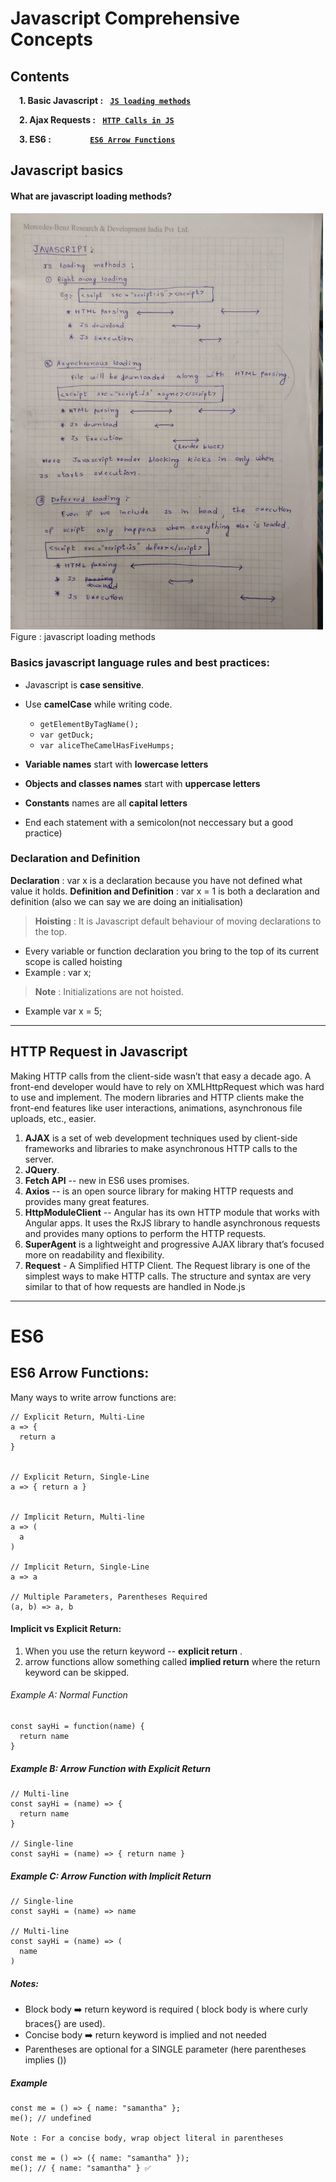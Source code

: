 # Javascript Comprehensive Concepts

Contents
--------
**&nbsp;&nbsp;&nbsp;**  **1. Basic Javascript :** **&nbsp;** **[`JS loading methods`](#js_loading_methods)**

**&nbsp;&nbsp;&nbsp;**  **2. Ajax Requests :** **&nbsp;** **[`HTTP Calls in JS`](#ajax)**


**&nbsp;&nbsp;&nbsp;** **3. ES6  :** **&nbsp;** **&nbsp;** **&nbsp;****&nbsp;****&nbsp;****&nbsp;****&nbsp;****&nbsp;****&nbsp;****&nbsp;****&nbsp;****&nbsp;****&nbsp;&nbsp;** **[`ES6 Arrow Functions`](#es6_arrow_functions)**


<!-- 
## Table Of Contents
- [Javascript Basics](#js-basics)
- [HTTP Request in Javascript ](#ajax)
- [ES6](#es6)
  - [ES6 Arrow Functions ](#es6_arrow_functions)
-->




Javascript basics<a name="js_basics"></a>
--------
#### What are javascript loading methods?<a name="js_loading_methods"></a>

<!--  commented image height not possible here
![Javascript loading methods](static/js-loading-methods.png)
-->
<img src="static/javascript/js-loading-methods.png" width="500">
<a name="ajax"></a>
Figure : javascript loading methods 



### Basics javascript language rules and best practices:

- Javascript is **case sensitive**.
- Use **camelCase** while writing code.
  - `getElementByTagName();`
  - `var getDuck;`
  - `var aliceTheCamelHasFiveHumps;`

- **Variable names** start with **lowercase letters**
- **Objects and classes names** start with **uppercase letters**
- **Constants** names are all **capital letters**
- End each statement with a semicolon(not neccessary but a good practice)

### Declaration and Definition
**Declaration** : var x is a declaration because you have not defined what value it holds.
**Definition and Definition** : var x = 1 is both a declaration and definition (also we can say we are doing an initialisation) 
 
> **Hoisting** : It is Javascript default behaviour of moving declarations to the top. 
  - Every variable or function declaration you bring to the top of its current scope is called hoisting
  - Example : var x;
> **Note** : Initializations are not hoisted. 
  - Example var x = 5;






***



## HTTP Request in Javascript
   Making HTTP calls from the client-side wasn’t that easy a decade ago. A front-end developer would have to rely on XMLHttpRequest  which was hard to use and implement. The modern libraries and HTTP clients make the front-end features like user interactions, animations, asynchronous file uploads, etc., easier. 
  
  1. **AJAX** is a set of web development techniques used by client-side frameworks and libraries to make asynchronous HTTP calls to the server.
  2. **JQuery**.
  3. **Fetch API** -- new in ES6 uses promises.
  4. **Axios** -- is an open source library for making HTTP requests and provides many great features.
  5. **HttpModuleClient** -- Angular has its own  HTTP module that works with Angular apps. 
      It uses the RxJS library to handle asynchronous requests and provides many options to perform the HTTP requests.
  6. **SuperAgent** is a lightweight and progressive AJAX library that’s focused more on readability and flexibility.
  7.  **Request** - A Simplified HTTP Client.
      The Request library is one of the simplest ways to make HTTP calls. 
      The structure and   syntax are very similar to that of  how requests are handled in Node.js


***
# ES6<a name="es6"></a>

## ES6 Arrow Functions:<a name="es6_arrow_functions"></a>
Many ways to write arrow functions are:
```
// Explicit Return, Multi-Line
a => {
  return a
}


// Explicit Return, Single-Line
a => { return a }


// Implicit Return, Multi-line
a => (
  a
)

// Implicit Return, Single-Line
a => a

// Multiple Parameters, Parentheses Required
(a, b) => a, b
```
#### Implicit vs Explicit Return:
1. When you use the return keyword --  **explicit return** . 
2. arrow functions allow something called **implied return** where the return keyword can be skipped.
###### Example A: Normal Function
```
const sayHi = function(name) {
  return name
}
```
##### Example B: Arrow Function with Explicit Return
```
// Multi-line
const sayHi = (name) => {
  return name
}

// Single-line
const sayHi = (name) => { return name }
```
##### Example C: Arrow Function with Implicit Return
```
// Single-line
const sayHi = (name) => name

// Multi-line
const sayHi = (name) => (
  name
)
```
##### Notes:
- Block body ➡️ return keyword is required  ( block body is where curly braces{} are used).
- Concise body ➡️ return keyword is implied and not needed 
- Parentheses are optional for a SINGLE parameter (here parentheses implies ())

##### Example
```
const me = () => { name: "samantha" };
me(); // undefined 

Note : For a concise body, wrap object literal in parentheses

const me = () => ({ name: "samantha" });
me(); // { name: "samantha" } ✅
```



